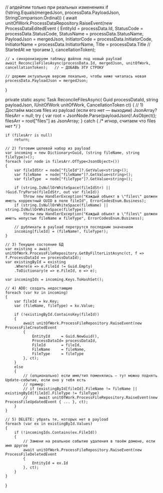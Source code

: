// апдейтим только при реальных изменениях
if (!string.Equals(mergedJson, processData.PayloadJson, StringComparison.Ordinal))
{
    await unitOfWork.ProcessDataRepository.RaiseEvent(new ProcessDataEditedEvent
    {
        EntityId      = processData.Id,
        StatusCode    = processData.StatusCode,
        StatusName    = processData.StatusName,
        PayloadJson   = mergedJson,
        InitiatorCode = processData.InitiatorCode,
        InitiatorName = processData.InitiatorName,
        Title         = processData.Title
        // StartedAt не трогаем
    }, cancellationToken);

    // ★ синхронизируем таблицу файлов под новый payload
    await ReconcileFilesAsync(processData.Id, mergedJson, unitOfWork, cancellationToken);   // ← ДОБАВЬ ЭТУ СТРОКУ

    // держим актуальную версию локально, чтобы ниже читалась новая
    processData.PayloadJson = mergedJson;
}


private static async Task ReconcileFilesAsync(
    Guid processDataId,
    string payloadJson,
    IUnitOfWork unitOfWork,
    CancellationToken ct)
{
    // 1) Достаём массив files из payload (если его нет — выходим)
    JsonArray? filesArr = null;
    try
    {
        var root = JsonNode.Parse(payloadJson)!.AsObject();
        filesArr = root["files"] as JsonArray;
    }
    catch { /* игнор, считаем что files нет */ }

    if (filesArr is null)
        return;

    // 2) Готовим целевой набор из payload
    var incoming = new Dictionary<Guid, (string fileName, string fileType)>();
    foreach (var node in filesArr.OfType<JsonObject>())
    {
        var fileIdStr = node["fileId"]?.GetValue<string>();
        var fileName  = node["fileName"]?.GetValue<string>();
        var fileType  = node["fileType"]?.GetValue<string>();

        if (string.IsNullOrWhiteSpace(fileIdStr) || !Guid.TryParse(fileIdStr, out var fileId))
            throw new HandlerException("Каждый объект в \"files\" должен иметь корректный GUID в поле fileId", ErrorCodesEnum.Business);
        if (string.IsNullOrWhiteSpace(fileName) || string.IsNullOrWhiteSpace(fileType))
            throw new HandlerException("Каждый объект в \"files\" должен иметь непустые fileName и fileType", ErrorCodesEnum.Business);

        // дубликаты в payload перетрутся последним значением
        incoming[fileId] = (fileName!, fileType!);
    }

    // 3) Текущее состояние БД
    var existing = await unitOfWork.ProcessFileRepository.GetByFilterListAsync(ct, f => f.ProcessDataId == processDataId);
    var existingById = existing
        .Where(e => e.FileId != Guid.Empty)
        .ToDictionary(e => e.FileId, e => e);

    var incomingIds = incoming.Keys.ToHashSet();

    // 4) ADD: создать недостающие
    foreach (var kv in incoming)
    {
        var fileId = kv.Key;
        var (fileName, fileType) = kv.Value;

        if (!existingById.ContainsKey(fileId))
        {
            await unitOfWork.ProcessFileRepository.RaiseEvent(new ProcessFileCreatedEvent
            {
                EntityId     = Guid.NewGuid(),
                ProcessDataId= processDataId,
                FileId       = fileId,
                FileName     = fileName,
                FileType     = fileType
            }, ct);
        }
        else
        {
            // (опционально) если имя/тип поменялись — тут можно поднять Update-событие, если оно у тебя есть
            // пример:
            // if (existingById[fileId].FileName != fileName || existingById[fileId].FileType != fileType)
            //     await unitOfWork.ProcessFileRepository.RaiseEvent(new ProcessFileUpdatedEvent { ... }, ct);
        }
    }

    // 5) DELETE: убрать те, которых нет в payload
    foreach (var ex in existingById.Values)
    {
        if (!incomingIds.Contains(ex.FileId))
        {
            // Замени на реальное событие удаления в твоём домене, если имя другое
            await unitOfWork.ProcessFileRepository.RaiseEvent(new ProcessFileDeletedEvent
            {
                EntityId = ex.Id
            }, ct);
        }
    }
}
